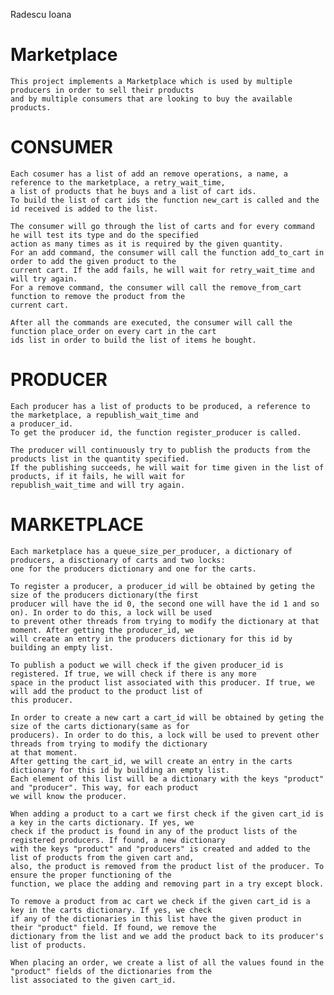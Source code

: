 Radescu Ioana

# Marketplace

	This project implements a Marketplace which is used by multiple producers in order to sell their products 
	and by multiple consumers that are looking to buy the available products.


# CONSUMER

	Each cosumer has a list of add an remove operations, a name, a reference to the marketplace, a retry_wait_time, 
	a list of products that he buys and a list of cart ids.
	To build the list of cart ids the function new_cart is called and the id received is added to the list.

	The consumer will go through the list of carts and for every command he will test its type and do the specified 
	action as many times as it is required by the given quantity. 
	For an add command, the consumer will call the function add_to_cart in order to add the given product to the 
	current cart. If the add fails, he will wait for retry_wait_time and will try again.
	For a remove command, the consumer will call the remove_from_cart function to remove the product from the 
	current cart.

	After all the commands are executed, the consumer will call the function place_order on every cart in the cart 
	ids list in order to build the list of items he bought.


# PRODUCER

	Each producer has a list of products to be produced, a reference to the marketplace, a republish_wait_time and 
	a producer_id.
	To get the producer id, the function register_producer is called.

	The producer will continuously try to publish the products from the products list in the quantity specified. 
	If the publishing succeeds, he will wait for time given in the list of products, if it fails, he will wait for 
	republish_wait_time and will try again.


# MARKETPLACE

	Each marketplace has a queue_size_per_producer, a dictionary of producers, a disctionary of carts and two locks: 
	one for the producers dictionary and one for the carts.

	To register a producer, a producer_id will be obtained by geting the size of the producers dictionary(the first 
	producer will have the id 0, the second one will have the id 1 and so on). In order to do this, a lock will be used
	to prevent other threads from trying to modify the dictionary at that moment. After getting the producer_id, we 
	will create an entry in the producers dictionary for this id by building an empty list.

	To publish a poduct we will check if the given producer_id is registered. If true, we will check if there is any more
	space in the product list associated with this producer. If true, we will add the product to the product list of 
	this producer.

	In order to create a new cart a cart_id will be obtained by geting the size of the carts dictionary(same as for
	producers). In order to do this, a lock will be used to prevent other threads from trying to modify the dictionary
	at that moment. 
	After getting the cart_id, we will create an entry in the carts dictionary for this id by building an empty list.
	Each element of this list will be a dictionary with the keys "product" and "producer". This way, for each product 
	we will know the producer.

	When adding a product to a cart we first check if the given cart_id is a key in the carts dictionary. If yes, we
	check if the product is found in any of the product lists of the registered producers. If found, a new dictionary
	with the keys "product" and "producers" is created and added to the list of products from the given cart and, 
	also, the product is removed from the product list of the producer. To ensure the proper functioning of the 
	function, we place the adding and removing part in a try except block.

	To remove a product from ac cart we check if the given cart_id is a key in the carts dictionary. If yes, we check
	if any of the dictionaries in this list have the given product in their "product" field. If found, we remove the
	dictionary from the list and we add the product back to its producer's list of products.

	When placing an order, we create a list of all the values found in the "product" fields of the dictionaries from the 
	list associated to the given cart_id.
